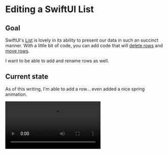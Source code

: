 # Editing a SwiftUI List

## Goal

SwiftUI's [List](https://developer.apple.com/documentation/swiftui/list) is lovely in its ability to present our data in such an succinct manner. With a little bit of code, you can add code that will [delete rows](https://www.hackingwithswift.com/quick-start/swiftui/how-to-let-users-delete-rows-from-a-list) and [move rows](https://www.swiftbysundell.com/articles/building-editable-swiftui-lists/).

I want to be able to add and rename rows as well.

## Current state

As of this writing, I'm able to add a row... even added a nice spring animation.

![](https://github.com/theevo/SwiftUI-List-Edit/raw/main/readme/SwiftUI-list-edit-demo.mp4.mov)
